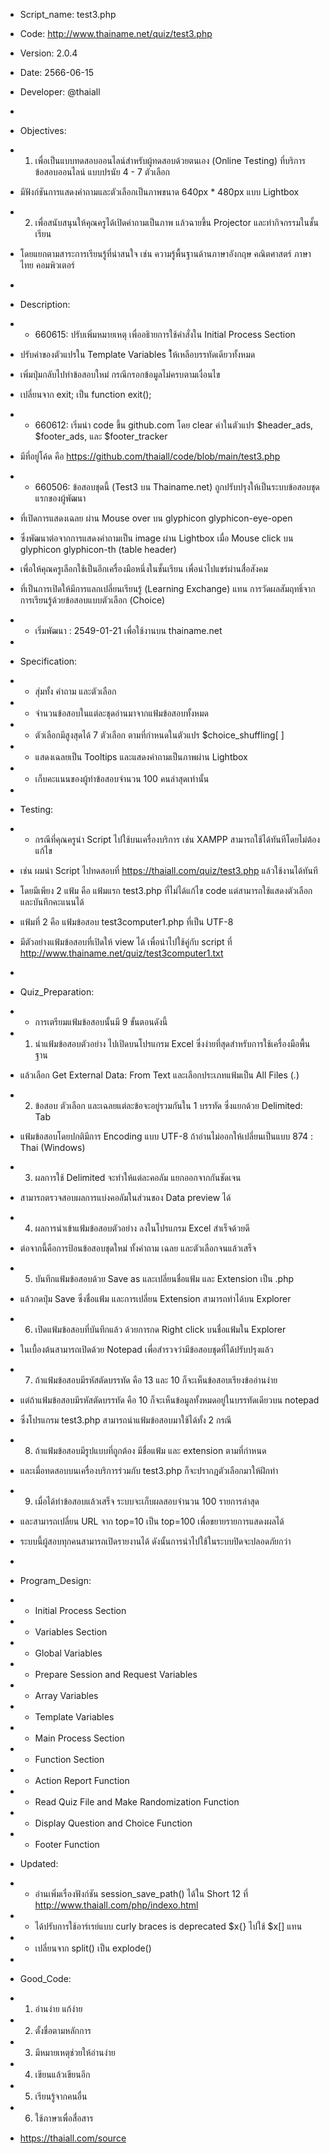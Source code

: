  * Script_name: test3.php
 * Code: http://www.thainame.net/quiz/test3.php
 * Version: 2.0.4
 * Date: 2566-06-15
 * Developer: @thaiall
 *
 * Objectives:
 * 1. เพื่อเป็นแบบทดสอบออนไลน์สำหรับผู้ทดสอบด้วยตนเอง (Online Testing) ที่บริการข้อสอบออนไลน์ แบบปรนัย 4 - 7 ตัวเลือก
 * มีฟังก์ชันการแสดงคำถามและตัวเลือกเป็นภาพขนาด 640px * 480px แบบ Lightbox
 * 2. เพื่อสนับสนุนให้คุณครูได้เปิดคำถามเป็นภาพ แล้วฉายขึ้น Projector และทำกิจกรรมในชั้นเรียน
 * โดยแยกตามสาระการเรียนรู้ที่น่าสนใจ เช่น ความรู้พื้นฐานด้านภาษาอังกฤษ คณิตศาสตร์ ภาษาไทย คอมพิวเตอร์
 *
 * Description:
 * - 660615: ปรับเพิ่มหมายเหตุ เพื่ออธิายการใช้คำสั่งใน Initial Process Section
 * ปรับค่าของตัวแปรใน Template Variables ใ้ห้เหลือบรรทัดเดียวทั้งหมด
 * เพิ่มปุ่มกลับไปทำข้อสอบใหม่ กรณีกรอกข้อมูลไม่ครบตามเงื่อนไข
 * เปลี่ยนจาก exit; เป็น function exit();
 * - 660612: เริ่มนำ code ขึ้น github.com โดย clear ค่าในตัวแปร $header_ads, $footer_ads, และ $footer_tracker
 * มีที่อยู่โค้ด คือ https://github.com/thaiall/code/blob/main/test3.php
 * - 660506: ข้อสอบชุดนี้ (Test3 บน Thainame.net) ถูกปรับปรุงให้เป็นระบบข้อสอบชุดแรกของผู้พัฒนา
 * ที่เปิดการแสดงเฉลย ผ่าน Mouse over บน glyphicon glyphicon-eye-open
 * ซึ่งพัฒนาต่อจากการแสดงคำถามเป็น image ผ่าน Lightbox เมื่อ Mouse click บน glyphicon glyphicon-th (table header)
 * เพื่อให้คุณครูเลือกใช้เป็นอีกเครื่องมือหนึ่งในชั้นเรียน เพื่อนำไปแชร์ผ่านสื่อสังคม
 * ที่เป็นการเปิดให้มีการแลกเปลี่ยนเรียนรู้ (Learning Exchange) แทน การวัดผลสัมฤทธิ์จากการเรียนรู้ด้วยข้อสอบแบบตัวเลือก (Choice)
 * - เริ่มพัฒนา : 2549-01-21 เพื่อใช้งานบน thainame.net
 *
 * Specification:
 * - สุ่มทั้ง คำถาม และตัวเลือก
 * - จำนวนข้อสอบในแต่ละชุดอ่านมาจากแฟ้มข้อสอบทั้งหมด
 * - ตัวเลือกมีสูงสุดได้ 7 ตัวเลือก ตามที่กำหนดในตัวแปร $choice_shuffling[ ]
 * - แสดงเฉลยเป็น Tooltips และแสดงคำถามเป็นภาพผ่าน Lightbox
 * - เก็บคะแนนของผู้ทำข้อสอบจำนวน 100 คนล่าสุดเท่านั้น
 *
 * Testing:
 * - กรณีที่คุณครูนำ Script ไปใช้บนเครื่องบริการ เช่น XAMPP สามารถใช้ได้ทันทีโดยไม่ต้องแก้ไข
 * เช่น ผมนำ Script ไปทดสอบที่ https://thaiall.com/quiz/test3.php แล้วใช้งานได้ทันที
 * โดยมีเพียง 2 แฟ้ม คือ แฟ้มแรก test3.php ที่ไม่ได้แก้ไข code แต่สามารถใช้แสดงตัวเลือก และบันทึกคะแนนได้
 * แฟ้มที่ 2 คือ แฟ้มข้อสอบ test3computer1.php ที่เป็น UTF-8
 * มีตัวอย่างแฟ้มข้อสอบที่เปิดให้ view ได้ เพื่อนำไปใช้คู่กับ script ที่ http://www.thainame.net/quiz/test3computer1.txt
 *
 * Quiz_Preparation:
 * - การเตรียมแฟ้มข้อสอบนั้นมี 9 ขั้นตอนดังนี้
 * 1. นำแฟ้มข้อสอบตัวอย่าง ไปเปิดบนโปรแกรม Excel ซึ่งง่ายที่สุดสำหรับการใช้เครื่องมือพื้นฐาน
 * แล้วเลือก Get External Data: From Text และเลือกประเภทแฟ้มเป็น All Files (*.*)
 * 2. ข้อสอบ ตัวเลือก และเฉลยแต่ละข้อจะอยู่รวมกันใน 1 บรรทัด ซึ่งแยกด้วย Delimited: Tab
 * แฟ้มข้อสอบโดยปกติมีการ Encoding แบบ UTF-8 ถ้าอ่านไม่ออกให้เปลี่ยนเป็นแบบ 874 : Thai (Windows)
 * 3. ผลการใช้ Delimited จะทำให้แต่ละคอลัม แยกออกจากกันชัดเจน
 * สามารถตรวจสอบผลการแบ่งคอลัมในส่วนของ Data preview ได้
 * 4. ผลการนำเข้าแฟ้มข้อสอบตัวอย่าง ลงในโปรแกรม Excel สำเร็จด้วยดี
 * ต่อจากนี้คือการป้อนข้อสอบชุดใหม่ ทั้งคำถาม เฉลย และตัวเลือกจนแล้วเสร็จ
 * 5. บันทึกแฟ้มข้อสอบด้วย Save as และเปลี่ยนชื่อแฟ้ม และ Extension เป็น .php
 * แล้วกดปุ่ม Save ซึ่งชื่อแฟ้ม และการเปลี่ยน Extension สามารถทำได้บน Explorer
 * 6. เปิดแฟ้มข้อสอบที่บันทึกแล้ว ด้วยการกด Right click บนชื่อแฟ้มใน Explorer
 * ในเบื้องต้นสามารถเปิดด้วย Notepad เพื่อสำรวจว่ามีข้อสอบชุดที่ได้ปรับปรุงแล้ว
 * 7. ถ้าแฟ้มข้อสอบมีรหัสตัดบรรทัด คือ 13 และ 10 ก็จะเห็นข้อสอบเรียงข้ออ่านง่าย
 * แต่ถ้าแฟ้มข้อสอบมีรหัสตัดบรรทัด คือ 10 ก็จะเห็นข้อมูลทั้งหมดอยู่ในบรรทัดเดียวบน notepad
 * ซึ่งโปรแกรม test3.php สามารถนำแฟ้มข้อสอบมาใช้ได้ทั้ง 2 กรณี
 * 8. ถ้าแฟ้มข้อสอบมีรูปแบบที่ถูกต้อง มีชื่อแฟ้ม และ extension ตามที่กำหนด
 * และเมื่อทดสอบบนเครื่องบริการร่วมกับ test3.php ก็จะปรากฎตัวเลือกมาให้ฝึกทำ
 * 9. เมื่อได้ทำข้อสอบแล้วเสร็จ ระบบจะเก็บผลสอบจำนวน 100 รายการล่าสุด
 * และสามารถเปลี่ยน URL จาก top=10 เป็น top=100 เพื่อขยายรายการแสดงผลได้
 * ระบบนี้ผู้สอบทุกคนสามารถเปิดรายงานได้ ดังนั้นการนำไปใช้ในระบบปิดจะปลอดภัยกว่า
 *
 * Program_Design:
 * - Initial Process Section
 * - Variables Section
 *   + Global Variables
 *   + Prepare Session and Request Variables
 *   + Array Variables
 *   + Template Variables
 * - Main Process Section
 * - Function Section
 *   + Action Report Function
 *   + Read Quiz File and Make Randomization Function
 *   + Display Question and Choice Function
 *   + Footer Function

 * Updated:
 * - อ่านเพิ่มเรื่องฟังก์ชัน session_save_path() ได้ใน Short 12 ที่ http://www.thaiall.com/php/indexo.html
 * - ได้ปรับการใช้อาร์เรย์แบบ curly braces is deprecated $x{} ไปใช้ $x[] แทน
 * - เปลี่ยนจาก split() เป็น explode()
 *
  * Good_Code:
 * 1. อ่านง่าย แก้ง่าย
 * 2. ตั้งชื่อตามหลักการ
 * 3. มีหมายเหตุช่วยให้อ่านง่าย
 * 4. เขียนแล้วเขียนอีก
 * 5. เรียนรู้จากคนอื่น
 * 6. ใช้ภาษาเพื่อสื่อสาร
 * https://thaiall.com/source
